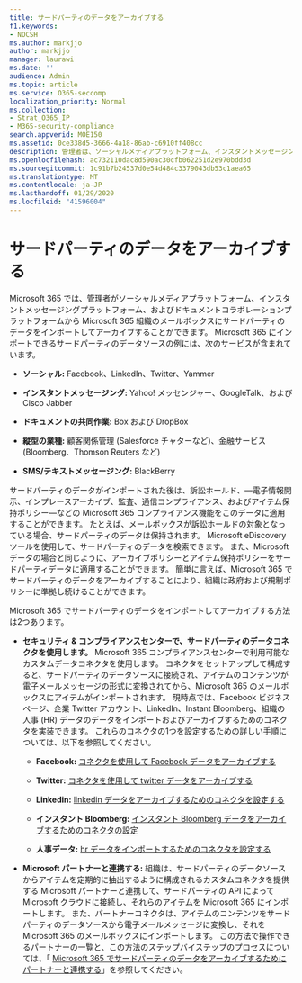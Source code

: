 ```yaml
---
title: サードパーティのデータをアーカイブする
f1.keywords:
- NOCSH
ms.author: markjjo
author: markjjo
manager: laurawi
ms.date: ''
audience: Admin
ms.topic: article
ms.service: O365-seccomp
localization_priority: Normal
ms.collection:
- Strat_O365_IP
- M365-security-compliance
search.appverid: MOE150
ms.assetid: 0ce338d5-3666-4a18-86ab-c6910ff408cc
description: 管理者は、ソーシャルメディアプラットフォーム、インスタントメッセージングプラットフォーム、およびドキュメントコラボレーションプラットフォームから Microsoft 365 組織のメールボックスにサードパーティのデータをインポートできます。 これにより、Microsoft 365 の Facebook、Twitter、およびその他のサードパーティのデータソースからデータをアーカイブすることができます。 その後、Microsoft 365 コンプライアンス機能 (法的情報保留、電子情報開示、インプレースアーカイブ、アイテム保持ポリシーなど) を使用して、サードパーティのデータを適用することができます。
ms.openlocfilehash: ac732110dac8d590ac30cfb062251d2e970bdd3d
ms.sourcegitcommit: 1c91b7b24537d0e54d484c3379043db53c1aea65
ms.translationtype: MT
ms.contentlocale: ja-JP
ms.lasthandoff: 01/29/2020
ms.locfileid: "41596004"
---
```

# <a name="archive-third-party-data"></a>サードパーティのデータをアーカイブする

Microsoft 365 では、管理者がソーシャルメディアプラットフォーム、インスタントメッセージングプラットフォーム、およびドキュメントコラボレーションプラットフォームから Microsoft 365 組織のメールボックスにサードパーティのデータをインポートしてアーカイブすることができます。 Microsoft 365 にインポートできるサードパーティのデータソースの例には、次のサービスが含まれています。 
  
- **ソーシャル:** Facebook、LinkedIn、Twitter、Yammer 

- **インスタントメッセージング:** Yahoo! メッセンジャー、GoogleTalk、および Cisco Jabber 

- **ドキュメントの共同作業:** Box および DropBox 

- **縦型の業種:** 顧客関係管理 (Salesforce チャターなど)、金融サービス (Bloomberg、Thomson Reuters など) 

- **SMS/テキストメッセージング:** BlackBerry 

サードパーティのデータがインポートされた後は、訴訟ホールド、&mdash;電子情報開示、インプレースアーカイブ、監査、通信コンプライアンス、およびアイテム保持ポリシー&mdash;などの Microsoft 365 コンプライアンス機能をこのデータに適用することができます。 たとえば、メールボックスが訴訟ホールドの対象となっている場合、サードパーティのデータは保持されます。 Microsoft eDiscovery ツールを使用して、サードパーティのデータを検索できます。 また、Microsoft データの場合と同じように、アーカイブポリシーとアイテム保持ポリシーをサードパーティデータに適用することができます。 簡単に言えば、Microsoft 365 でサードパーティのデータをアーカイブすることにより、組織は政府および規制ポリシーに準拠し続けることができます。

Microsoft 365 でサードパーティのデータをインポートしてアーカイブする方法は2つあります。

- **セキュリティ & コンプライアンスセンターで、サードパーティのデータコネクタを使用します。** Microsoft 365 コンプライアンスセンターで利用可能なカスタムデータコネクタを使用します。 コネクタをセットアップして構成すると、サードパーティのデータソースに接続され、アイテムのコンテンツが電子メールメッセージの形式に変換されてから、Microsoft 365 のメールボックスにアイテムがインポートされます。 現時点では、Facebook ビジネスページ、企業 Twitter アカウント、LinkedIn、Instant Bloomberg、組織の人事 (HR) データのデータをインポートおよびアーカイブするためのコネクタを実装できます。 これらのコネクタの1つを設定するための詳しい手順については、以下を参照してください。

   - **Facebook:** [コネクタを使用して Facebook データをアーカイブする](archive-facebook-data-with-sample-connector.md)

   - **Twitter:** [コネクタを使用して twitter データをアーカイブする](archive-twitter-data-with-sample-connector.md)

   - **Linkedin:** [linkedin データをアーカイブするためのコネクタを設定する](archive-linkedin-data.md)

   - **インスタント Bloomberg:** [インスタント Bloomberg データをアーカイブするためのコネクタの設定](archive-instant-bloomberg-data.md)

   - **人事データ:** [hr データをインポートするためのコネクタを設定する](import-hr-data.md)

- **Microsoft パートナーと連携する:** 組織は、サードパーティのデータソースからアイテムを定期的に抽出するように構成されるカスタムコネクタを提供する Microsoft パートナーと連携して、サードパーティの API によって Microsoft クラウドに接続し、それらのアイテムを Microsoft 365 にインポートします。 また、パートナーコネクタは、アイテムのコンテンツをサードパーティのデータソースから電子メールメッセージに変換し、それを Microsoft 365 のメールボックスにインポートします。 この方法で操作できるパートナーの一覧と、この方法のステップバイステップのプロセスについては、「 [Microsoft 365 でサードパーティのデータをアーカイブするためにパートナーと連携する](work-with-partner-to-archive-third-party-data.md)」を参照してください。

